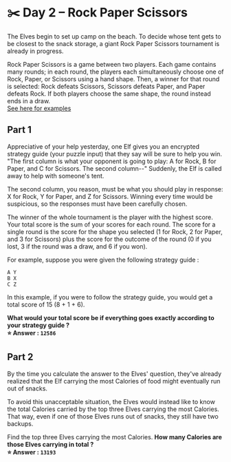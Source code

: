 # ✂️ Day 2 – Rock Paper Scissors

The Elves begin to set up camp on the beach. To decide whose tent gets to be closest to the snack storage, a giant Rock Paper Scissors tournament is already in progress.

Rock Paper Scissors is a game between two players. Each game contains many rounds; in each round, the players each simultaneously choose one of Rock, Paper, or Scissors using a hand shape. Then, a winner for that round is selected: Rock defeats Scissors, Scissors defeats Paper, and Paper defeats Rock. If both players choose the same shape, the round instead ends in a draw.<br>
[See here for examples](https://adventofcode.com/2022/day/2)

## Part 1

Appreciative of your help yesterday, one Elf gives you an encrypted strategy guide (your puzzle input) that they say will be sure to help you win. "The first column is what your opponent is going to play: A for Rock, B for Paper, and C for Scissors. The second column--" Suddenly, the Elf is called away to help with someone's tent.

The second column, you reason, must be what you should play in response: X for Rock, Y for Paper, and Z for Scissors. Winning every time would be suspicious, so the responses must have been carefully chosen.

The winner of the whole tournament is the player with the highest score. Your total score is the sum of your scores for each round. The score for a single round is the score for the shape you selected (1 for Rock, 2 for Paper, and 3 for Scissors) plus the score for the outcome of the round (0 if you lost, 3 if the round was a draw, and 6 if you won).

For example, suppose you were given the following strategy guide&nbsp;:

```
A Y
B X
C Z
```

In this example, if you were to follow the strategy guide, you would get a total score of 15 (8 + 1 + 6).

<b>What would your total score be if everything goes exactly according to your strategy guide&nbsp;?<br />
⭐️ Answer&nbsp;: `12586`</b>

## Part 2

By the time you calculate the answer to the Elves' question, they've already realized that the Elf carrying the most Calories of food might eventually run out of snacks.

To avoid this unacceptable situation, the Elves would instead like to know the total Calories carried by the top three Elves carrying the most Calories. That way, even if one of those Elves runs out of snacks, they still have two backups.

Find the top three Elves carrying the most Calories. <b>How many Calories are those Elves carrying in total&nbsp;?<br />
⭐️ Answer&nbsp;: `13193`</b>
